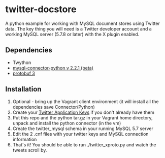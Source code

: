 # twitter-docstore

A python example for working with MySQL document stores using Twitter data. The key thing you will need is a Twitter developer account and a working MySQL server (5.7.8 or later) with the X plugin enabled. 

## Dependencies
* Twython
* [mysql-connector-python v 2.2.1 (beta)](https://dev.mysql.com/downloads/connector/python/ "MySQL Downloads" )
* [protobuf 3](https://dev.mysql.com/downloads/connector/python/ "Google Protobuf" )

## Installation
1. Optional - bring up the Vagrant client environment (it will install all the dependencies save Connector/Python)
2. Create your [Twitter Application Keys](https://dev.twitter.com/oauth/overview/application-owner-access-tokens "Twitter Dev site") if you don't already have them
3. Put this repo and the python tar.gz in your Vagrant home directory, unpack and install the python connector (in the vm)
4. Create the twitter_mysql schema in your running MySQL 5.7 server
5. Edit the 2 .cnf files with your twitter keys and MySQL connection information
6. That's it! You should be able to run ./twitter_xproto.py and watch the tweets scroll by.